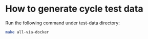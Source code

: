 # How to generate cycle test data
Run the following command under test-data directory:
```bash
make all-via-docker
```